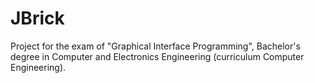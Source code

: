 # JBrick
Project for the exam of "Graphical Interface Programming", Bachelor's degree in Computer and Electronics Engineering (curriculum Computer Engineering).
